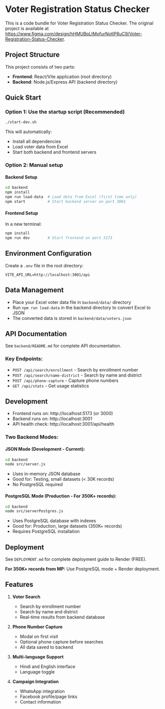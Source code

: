 
# Voter Registration Status Checker

This is a code bundle for Voter Registration Status Checker. The original project is available at https://www.figma.com/design/hHMUBpLtMofurNotIP6uC9/Voter-Registration-Status-Checker.

## Project Structure

This project consists of two parts:
- **Frontend**: React/Vite application (root directory)
- **Backend**: Node.js/Express API (backend directory)

## Quick Start

### Option 1: Use the startup script (Recommended)
```bash
./start-dev.sh
```

This will automatically:
- Install all dependencies
- Load voter data from Excel
- Start both backend and frontend servers

### Option 2: Manual setup

#### Backend Setup
```bash
cd backend
npm install
npm run load-data  # Load data from Excel (first time only)
npm start          # Start backend server on port 3001
```

#### Frontend Setup
In a new terminal:
```bash
npm install
npm run dev        # Start frontend on port 5173
```

## Environment Configuration

Create a `.env` file in the root directory:
```
VITE_API_URL=http://localhost:3001/api
```

## Data Management

- Place your Excel voter data file in `backend/data/` directory
- Run `npm run load-data` in the backend directory to convert Excel to JSON
- The converted data is stored in `backend/data/voters.json`

## API Documentation

See `backend/README.md` for complete API documentation.

### Key Endpoints:
- `POST /api/search/enrollment` - Search by enrollment number
- `POST /api/search/name-district` - Search by name and district
- `POST /api/phone-capture` - Capture phone numbers
- `GET /api/stats` - Get usage statistics

## Development

- Frontend runs on: http://localhost:5173 (or 3000)
- Backend runs on: http://localhost:3001
- API health check: http://localhost:3001/api/health

### Two Backend Modes:

#### JSON Mode (Development - Current):
```bash
cd backend
node src/server.js
```
- Uses in-memory JSON database
- Good for: Testing, small datasets (< 30K records)
- No PostgreSQL required

#### PostgreSQL Mode (Production - For 350K+ records):
```bash
cd backend
node src/serverPostgres.js
```
- Uses PostgreSQL database with indexes
- Good for: Production, large datasets (350K+ records)
- Requires PostgreSQL installation

## Deployment

See `DEPLOYMENT.md` for complete deployment guide to Render (FREE).

**For 350K+ records from MP:** Use PostgreSQL mode + Render deployment.

## Features

1. **Voter Search**
   - Search by enrollment number
   - Search by name and district
   - Real-time results from backend database

2. **Phone Number Capture**
   - Modal on first visit
   - Optional phone capture before searches
   - All data saved to backend

3. **Multi-language Support**
   - Hindi and English interface
   - Language toggle

4. **Campaign Integration**
   - WhatsApp integration
   - Facebook profile/page links
   - Contact information
